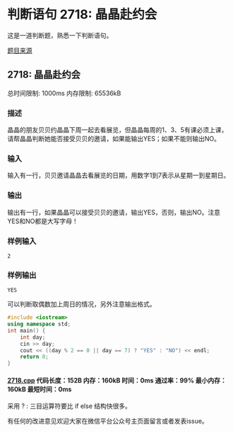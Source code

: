 # 判断语句 2718: 晶晶赴约会

这是一道判断题，熟悉一下判断语句。

[题目来源](http://bailian.openjudge.cn/practice/2718/)

## 2718: 晶晶赴约会

总时间限制: 1000ms    内存限制: 65536kB

### 描述

晶晶的朋友贝贝约晶晶下周一起去看展览，但晶晶每周的1、3、5有课必须上课，请帮晶晶判断她能否接受贝贝的邀请，如果能输出YES；如果不能则输出NO。

### 输入

输入有一行，贝贝邀请晶晶去看展览的日期，用数字1到7表示从星期一到星期日。

### 输出

输出有一行，如果晶晶可以接受贝贝的邀请，输出YES，否则，输出NO。注意YES和NO都是大写字母！

### 样例输入
```
2
```
### 样例输出
```
YES
```
可以判断取偶数加上周日的情况，另外注意输出格式。
```cpp
#include <iostream>
using namespace std;
int main() {
	int day;
	cin >> day;
	cout << ((day % 2 == 0 || day == 7) ? "YES" : "NO") << endl;
	return 0;
}
```
#### [2718.cpp](https://github.com/Ienu/ExerciseEveryday/blob/master/Code/2700-2799/2718.cpp) 代码长度：152B 内存：160kB 时间：0ms 通过率：99% 最小内存：160kB  最短时间：0ms

采用 ? : 三目运算符要比 if else 结构快很多。

有任何的改进意见欢迎大家在微信平台公众号主页面留言或者发表issue。

